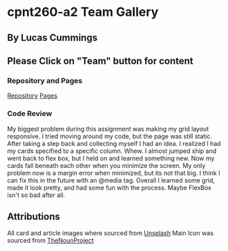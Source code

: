 # cpnt260-a2 Team Gallery
## By Lucas Cummings

## Please Click on "Team" button for content

### Repository and Pages
[Repository](https://github.com/lucas-cq/cpnt260-a2)
[Pages]()


### Code Review
My biggest problem during this assignment was making my grid layout responsive. I tried moving around my code, but the page
was still static. After taking a step back and collecting myself I had an idea. I realized I had my cards specified to a specific column. Whew. I almost jumped ship and went back to flex box, but I held on and learned something new. Now my cards fall beneath each other when you minimize the screen. My only problem now is a margin error when minimized, but its not that big. I think I can fix this in the future with an @media tag. Overall I learned some grid, made it look pretty, and had some fun with the process. Maybe FlexBox isn't so bad after all.

## Attributions
All card and article images where sourced from [Unsplash](https://unsplash.com/)
Main Icon was sourced from [TheNounProject](https://thenounproject.com/term/turbo/)
